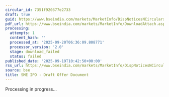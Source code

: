 ```yaml
---
circular_id: 7351f920377e2733
draft: true
guid: https://www.bseindia.com/markets/MarketInfo/DispNoticesNCirculars.aspx?Noticeid={5DCC2ABE-1F88-4CE2-A650-D3C43237D576}&noticeno=20250919-10&dt=09/19/2025&icount=10&totcount=44&flag=0
pdf_url: https://www.bseindia.com/markets/MarketInfo/DownloadAttach.aspx?id=20250919-10&attachedId=
processing:
  attempts: 1
  content_hash: ''
  processed_at: '2025-09-20T06:36:09.808771'
  processor_version: '2.0'
  stage: download_failed
  status: failed
published_date: '2025-09-19T10:42:50+00:00'
rss_url: https://www.bseindia.com/markets/MarketInfo/DispNoticesNCirculars.aspx?Noticeid={5DCC2ABE-1F88-4CE2-A650-D3C43237D576}&noticeno=20250919-10&dt=09/19/2025&icount=10&totcount=44&flag=0
source: bse
title: SME IPO - Draft Offer Document
---
```


Processing in progress...